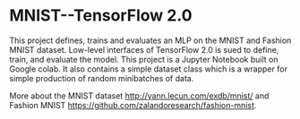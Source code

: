 # MNIST--TensorFlow 2.0

This project defines, trains and evaluates an MLP on the MNIST and Fashion MNIST dataset. Low-level interfaces of TensorFlow 2.0 is sued to define, train, and evaluate the model. This project is a Jupyter Notebook built on Google colab. It also contains a simple dataset class which is a wrapper for simple production of random minibatches of data.

More about the MNIST dataset http://yann.lecun.com/exdb/mnist/ and Fashion MNIST https://github.com/zalandoresearch/fashion-mnist.
